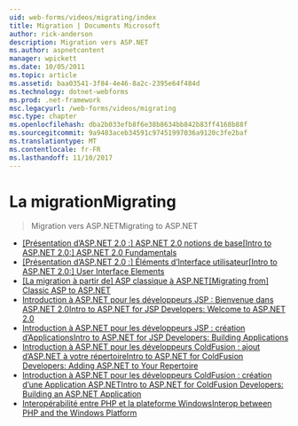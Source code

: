 ```yaml
---
uid: web-forms/videos/migrating/index
title: Migration | Documents Microsoft
author: rick-anderson
description: Migration vers ASP.NET
ms.author: aspnetcontent
manager: wpickett
ms.date: 10/05/2011
ms.topic: article
ms.assetid: baa03541-3f84-4e46-8a2c-2395e64f484d
ms.technology: dotnet-webforms
ms.prod: .net-framework
msc.legacyurl: /web-forms/videos/migrating
msc.type: chapter
ms.openlocfilehash: dba2b033efb8f6e38b8634bb842b83ff4168b88f
ms.sourcegitcommit: 9a9483aceb34591c97451997036a9120c3fe2baf
ms.translationtype: MT
ms.contentlocale: fr-FR
ms.lasthandoff: 11/10/2017
---
```

<a name="migrating"></a><span data-ttu-id="3a95a-103">La migration</span><span class="sxs-lookup"><span data-stu-id="3a95a-103">Migrating</span></span>
====================
> <span data-ttu-id="3a95a-104">Migration vers ASP.NET</span><span class="sxs-lookup"><span data-stu-id="3a95a-104">Migrating to ASP.NET</span></span>


- <span data-ttu-id="3a95a-105">[[Présentation d’ASP.NET 2.0 :] ASP.NET 2.0 notions de base](intro-to-aspnet-20-aspnet-20-fundamentals.md)</span><span class="sxs-lookup"><span data-stu-id="3a95a-105">[[Intro to ASP.NET 2.0:] ASP.NET 2.0 Fundamentals](intro-to-aspnet-20-aspnet-20-fundamentals.md)</span></span>
- <span data-ttu-id="3a95a-106">[[Présentation d’ASP.NET 2.0 :] Éléments d’Interface utilisateur](intro-to-aspnet-20-user-interface-elements.md)</span><span class="sxs-lookup"><span data-stu-id="3a95a-106">[[Intro to ASP.NET 2.0:] User Interface Elements](intro-to-aspnet-20-user-interface-elements.md)</span></span>
- <span data-ttu-id="3a95a-107">[[La migration à partir de] ASP classique à ASP.NET](migrating-from-classic-asp-to-aspnet.md)</span><span class="sxs-lookup"><span data-stu-id="3a95a-107">[[Migrating from] Classic ASP to ASP.NET](migrating-from-classic-asp-to-aspnet.md)</span></span>
- [<span data-ttu-id="3a95a-108">Introduction à ASP.NET pour les développeurs JSP : Bienvenue dans ASP.NET 2.0</span><span class="sxs-lookup"><span data-stu-id="3a95a-108">Intro to ASP.NET for JSP Developers: Welcome to ASP.NET 2.0</span></span>](intro-to-aspnet-for-jsp-developers-welcome-to-aspnet-20.md)
- [<span data-ttu-id="3a95a-109">Introduction à ASP.NET pour les développeurs JSP : création d’Applications</span><span class="sxs-lookup"><span data-stu-id="3a95a-109">Intro to ASP.NET for JSP Developers: Building Applications</span></span>](intro-to-aspnet-for-jsp-developers-building-applications.md)
- [<span data-ttu-id="3a95a-110">Introduction à ASP.NET pour les développeurs ColdFusion : ajout d’ASP.NET à votre répertoire</span><span class="sxs-lookup"><span data-stu-id="3a95a-110">Intro to ASP.NET for ColdFusion Developers: Adding ASP.NET to Your Repertoire</span></span>](intro-to-aspnet-for-coldfusion-developers-adding-aspnet-to-your-repertoire.md)
- [<span data-ttu-id="3a95a-111">Introduction à ASP.NET pour les développeurs ColdFusion : création d’une Application ASP.NET</span><span class="sxs-lookup"><span data-stu-id="3a95a-111">Intro to ASP.NET for ColdFusion Developers: Building an ASP.NET Application</span></span>](introduction-to-aspnet-for-coldfusion-developers-building-an-aspnet-application.md)
- [<span data-ttu-id="3a95a-112">Interopérabilité entre PHP et la plateforme Windows</span><span class="sxs-lookup"><span data-stu-id="3a95a-112">Interop between PHP and the Windows Platform</span></span>](interop-between-php-and-the-windows-platform.md)
